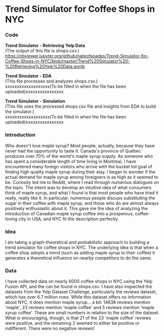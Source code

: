 # Trend Simulator for Coffee Shops in NYC

### Code
**Trend Simulator - Retrieving Yelp Data** <br />
(The output of this file is shops.csv.) <br />
https://nbviewer.jupyter.org/github/nateofspades/Trend-Simulator-for-Coffee-Shops-in-NYC/blob/master/Trend%20Simulator%20-%20Retrieving%20Yelp%20Data.ipynb

**Trend Simulator - EDA** <br />
(This file processes and analyzes shops.csv.) <br />
xxxxxxxxxxxxxxxxxxx(To be filled in when the file has been uploaded)xxxxxxxxxxxxxxxx

**Trend Simulator - Simulation** <br />
(This file uses the processed shops.csv file and insights from EDA to build the simulator.) <br /> 
xxxxxxxxxxxxxxxxxxx(To be filled in when the file has been uploaded)xxxxxxxxxxxxxxxx

### Introduction
Who doesn't love maple syrup? Most people, actually, because they have never had the opportunity to taste it. Canada's province of Québec produces over 70% of the world's maple syrup supply. As someone who has spent a considerable length of time living in Montreal, I have encountered many foreign visitors who arrive with the bucket list goal of finding high quality maple syrup during their stay. I began to wonder if the actual demand for maple syrup among foreigners is as high as it seemed to be. Curiosity led me to Reddit, where I read through numerous dialogues on the topic. The intent was to develop an intuitive idea of what consumers think of maple syrup, and what I found is that most people who have tried it really, really like it. In particular, numerous people discuss substituting the sugar in their coffee with maple syrup, and those who do are almost always positively enthusiastic about it. This gave me the idea of analyzing the introduction of Canadian maple syrup coffee into a prosperous, coffee-loving city in USA, and NYC fit the description perfectly.

### Idea
I am taking a graph-theoretical and probabilistic approach to building a trend simulator for coffee shops in NYC. The underlying idea is that when a coffee shop adopts a trend (such as adding maple syrup to their coffee) it generates a theoretical influence on nearby competitors to do the same. 

### Data
I have collected data on nearly 6000 coffee shops in NYC using the Yelp Fusion API, and the can be found in shops.csv. I have also inspected the datasets from the Yelp Dataset Challenge, particularly the reviews dataset, which has over 6.7 million rows. While this dataset offers no information about NYC, it does mention maple syrup... a bit: 14638 reviews mention 'maple', 23 reviews mention 'maple coffee' and 5 reviews mention 'maple syrup coffee'. These are small numbers in relation to the size of the dataset. What is encouraging, though, is that 21 of the 23 'maple coffee' reviews were positive, and the remaining 2 seemed to either be positive or indifferent. There were no negative reviews!

